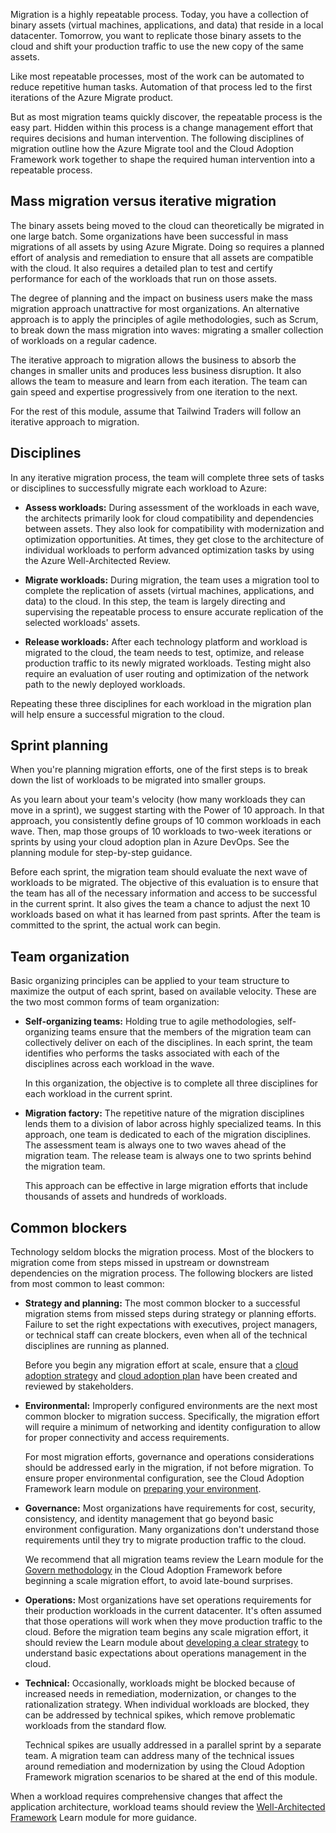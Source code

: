 Migration is a highly repeatable process. Today, you have a collection of binary assets (virtual machines, applications, and data) that reside in a local datacenter. Tomorrow, you want to replicate those binary assets to the cloud and shift your production traffic to use the new copy of the same assets. 

Like most repeatable processes, most of the work can be automated to reduce repetitive human tasks. Automation of that process led to the first iterations of the Azure Migrate product. 

But as most migration teams quickly discover, the repeatable process is the easy part. Hidden within this process is a change management effort that requires decisions and human intervention. The following disciplines of migration outline how the Azure Migrate tool and the Cloud Adoption Framework work together to shape the required human intervention into a repeatable process.

## Mass migration versus iterative migration

The binary assets being moved to the cloud can theoretically be migrated in one large batch. Some organizations have been successful in mass migrations of all assets by using Azure Migrate. Doing so requires a planned effort of analysis and remediation to ensure that all assets are compatible with the cloud. It also requires a detailed plan to test and certify performance for each of the workloads that run on those assets.

The degree of planning and the impact on business users make the mass migration approach unattractive for most organizations. An alternative approach is to apply the principles of agile methodologies, such as Scrum, to break down the mass migration into waves: migrating a smaller collection of workloads on a regular cadence. 

The iterative approach to migration allows the business to absorb the changes in smaller units and produces less business disruption. It also allows the team to measure and learn from each iteration. The team can gain speed and expertise progressively from one iteration to the next.

For the rest of this module, assume that Tailwind Traders will follow an iterative approach to migration.

## Disciplines

In any iterative migration process, the team will complete three sets of tasks or disciplines to successfully migrate each workload to Azure:

- **Assess workloads:** During assessment of the workloads in each wave, the architects primarily look for cloud compatibility and dependencies between assets. They also look for compatibility with modernization and optimization opportunities. At times, they get close to the architecture of individual workloads to perform advanced optimization tasks by using the Azure Well-Architected Review.

- **Migrate workloads:** During migration, the team uses a migration tool to complete the replication of assets (virtual machines, applications, and data) to the cloud. In this step, the team is largely directing and supervising the repeatable process to ensure accurate replication of the selected workloads' assets.

- **Release workloads:** After each technology platform and workload is migrated to the cloud, the team needs to test, optimize, and release production traffic to its newly migrated workloads. Testing might also require an evaluation of user routing and optimization of the network path to the newly deployed workloads.

Repeating these three disciplines for each workload in the migration plan will help ensure a successful migration to the cloud.

## Sprint planning

When you're planning migration efforts, one of the first steps is to break down the list of workloads to be migrated into smaller groups.

As you learn about your team's velocity (how many workloads they can move in a sprint), we suggest starting with the Power of 10 approach. In that approach, you consistently define groups of 10 common workloads in each wave. Then, map those groups of 10 workloads to two-week iterations or sprints by using your cloud adoption plan in Azure DevOps. See the planning module for step-by-step guidance.

Before each sprint, the migration team should evaluate the next wave of workloads to be migrated. The objective of this evaluation is to ensure that the team has all of the necessary information and access to be successful in the current sprint. It also gives the team a chance to adjust the next 10 workloads based on what it has learned from past sprints. After the team is committed to the sprint, the actual work can begin.

## Team organization

Basic organizing principles can be applied to your team structure to maximize the output of each sprint, based on available velocity. These are the two most common forms of team organization:

- **Self-organizing teams:** Holding true to agile methodologies, self-organizing teams ensure that the members of the migration team can collectively deliver on each of the disciplines. In each sprint, the team identifies who performs the tasks associated with each of the disciplines across each workload in the wave. 

  In this organization, the objective is to complete all three disciplines for each workload in the current sprint.
- **Migration factory:** The repetitive nature of the migration disciplines lends them to a division of labor across highly specialized teams. In this approach, one team is dedicated to each of the migration disciplines. The assessment team is always one to two waves ahead of the migration team. The release team is always one to two sprints behind the migration team. 

  This approach can be effective in large migration efforts that include thousands of assets and hundreds of workloads.

## Common blockers

Technology seldom blocks the migration process. Most of the blockers to migration come from steps missed in upstream or downstream dependencies on the migration process. The following blockers are listed from most common to least common:

- **Strategy and planning:** The most common blocker to a successful migration stems from missed steps during strategy or planning efforts. Failure to set the right expectations with executives, project managers, or technical staff can create blockers, even when all of the technical disciplines are running as planned. 

  Before you begin any migration effort at scale, ensure that a [cloud adoption strategy](/learn/modules/cloud-adoption-framework-strategy/) and [cloud adoption plan](/learn/modules/cloud-adoption-framework-plan/) have been created and reviewed by stakeholders.

- **Environmental:** Improperly configured environments are the next most common blocker to migration success. Specifically, the migration effort will require a minimum of networking and identity configuration to allow for proper connectivity and access requirements. 

  For most migration efforts, governance and operations considerations should be addressed early in the migration, if not before migration. To ensure proper environmental configuration, see the Cloud Adoption Framework learn module on [preparing your environment](/learn/modules/cloud-adoption-framework-ready/).

- **Governance:** Most organizations have requirements for cost, security, consistency, and identity management that go beyond basic environment configuration. Many organizations don't understand those requirements until they try to migrate production traffic to the cloud. 

  We recommend that all migration teams review the Learn module for the [Govern methodology](/learn/modules/cloud-adoption-framework-govern/) in the Cloud Adoption Framework before beginning a scale migration effort, to avoid late-bound surprises.

- **Operations:** Most organizations have set operations requirements for their production workloads in the current datacenter. It's often assumed that those operations will work when they move production traffic to the cloud. Before the migration team begins any scale migration effort, it should review the Learn module about [developing a clear strategy](/learn/modules/cloud-adoption-framework-strategy/) to understand basic expectations about operations management in the cloud.

- **Technical:** Occasionally, workloads might be blocked because of increased needs in remediation, modernization, or changes to the rationalization strategy. When individual workloads are blocked, they can be addressed by technical spikes, which remove problematic workloads from the standard flow.

  Technical spikes are usually addressed in a parallel sprint by a separate team. A migration team can address many of the technical issues around remediation and modernization by using the Cloud Adoption Framework migration scenarios to be shared at the end of this module.

When a workload requires comprehensive changes that affect the application architecture, workload teams should review the [Well-Architected Framework](/learn/modules/azure-well-architected-introduction/) Learn module for more guidance.